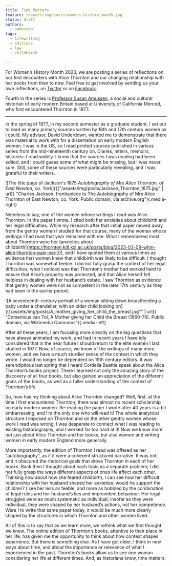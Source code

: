 ```yaml
---
title: Time Matters
feature: /assets/img/posts/womens_history_month.jpg
status: draft
authors:
  - samussen
tags: 
  - lifewriting
  - editions
  - law
  - childbirth

---
```


For Women’s History Month 2023, we are posting a series of reflections on our first encounters with Alice Thornton and our changing relationship with her books from then to now. Feel free to get involved by sending us your own reflections, on [Twitter](https://twitter.com/thornton_books) or on [Facebook](https://www.facebook.com/thornton.books).

Fourth in the series is [Professor Susan Amussen](https://www.ucmerced.edu/content/susan-d-amussen), a social and cultural historian of early modern Britain based at University of California Merced, who first encountered Thornton in 1977.

---

In the spring of 1977, in my second semester as a graduate student, I set out to read as many primary sources written by 16th and 17th century women as I could.  My advisor, David Underdown, wanted me to demonstrate that there was material to work with for a dissertation on early modern English women. I was in the US, so I read printed sources published in various series from the mid-nineteenth century on. Diaries, letters, memoirs, histories: I read widely. I knew that the sources I was reading had been edited, and I could guess some of what might be missing, but I was never sure.  Still, some of these sources were  particularly revealing, and I was grateful to their writers. 

![The title page of Jackson's 1875 *Autobiography of Mrs Alice Thornton, of East Newton, co. York*]({{"/assets/img/posts/Jackson_Thornton_1875.jpg" | url}} "Charles Jackson, frontispiece to The Autobiography of Mrs Alice Thornton of East Newton, co. York. Public domain, via archive.org"){.media-right}

Needless to say, one of the women whose writings I read was Alice Thornton.  In the paper I wrote, I cited both her anxieties about childbirth and her legal difficulties. While my research after that initial paper moved away from the gentry women I studied for that course, many of the women whose writings I had read that year remained with me. What I remembered most about Thornton were her [anxieties about childbirth[(https://thornton.kdl.kcl.ac.uk/posts/blog/2023-03-08-whm-alice-thornton-pain-peril/)], and I have quoted them at various times as evidence that women knew that childbirth was likely to be difficult. I thought Thornton was somewhat feeble.  I did not fully grasp the context of her legal difficulties; what I noticed was that Thornton’s mother had worked hard to ensure that Alice’s property was protected, and that Alice herself felt helpless in dealing with her husband’s estate. I saw Thornton as evidence that gentry women were not as competent in the later 17th century as they had been in the earlier period.  

![A seventeenth-century portrait of a woman sitting down breastfeeding a baby under a chandelier, with an older child looking on]({{/assets/img/posts/A_mother_giving_her_child_the_breast.jpg"" | url}} "Domenicus van Tol, A Mother giving her Child the Breast (1660-76). Public domain, via Wikimedia Commons"){.media-left}

After all these years, I am focusing more directly on the big questions that have always animated my work, and had in recent years I have idly considered that in the near future I should return to the elite women I last studied in 1977. Now, of course, we know of the writings of many more women, and we have a much sturdier sense of the context in which they wrote. I would no longer be dependent on 19th century editors. It was serendipitous last spring that I heard Cordelia Beattie speak about the Alice Thornton’s books project. There I learned not only the amazing story of the discovery of all four books, but also gained an appreciation of the different goals of the books, as well as a fuller understanding of the context of Thornton’s life.

So, how has my thinking about Alice Thornton changed? Well, first, at the time I first encountered Thornton, there was almost no recent scholarship on early modern women. Re-reading the paper I wrote after 40 years is a bit embarrassing, and I’m the only one who will read it! The whole analytical structure I imposed on Thornton and on the other gentry women whose work I read was wrong. I was desperate to connect what I was reading to existing historiography, and I worked far too hard at it! Now we know more not just about Alice Thornton and her books, but also women and writing women in early modern England more generally. 

More importantly, the edition of Thornton I read was offered as her “autobiography”, as if it were a coherent structured narrative. It was not, and it obscured the rhetorical goals that drove Thornton in each of her books.  Back then I thought about each topic as a separate problem; I did not fully grasp the ways different aspects of ones life affect each other. Thinking now about how she feared childbirth, I can see how her difficult relationship with her husband shaped her anxieties: would he support the children? I see her less as feeble, and more as hobbled by the combination of legal rules and her husband’s lies and improvident behaviour.  Her legal struggles were as much systematic as individual; insofar as they were individual, they were shaped by her husband’s actions, not her competence. Were I to write that same paper today, it would be much more clearly shaped by the structures in which Thornton and other women lived.

All of this is to say that as we learn more, we rethink what we first thought we knew. The online edition of Thornton’s books, attentive to their place in her life, has given me the opportunity to think about how context shapes experience. But there is something else. As I have got older, I think in new ways about time, and about the importance or relevance of what I experienced in the past. Thornton’s books allow us to see one woman considering her life at different times. And, as historians know, time matters.        
